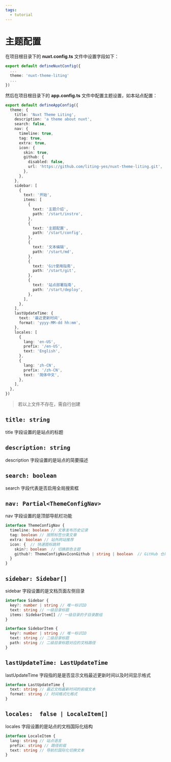 ```yaml
---
tags:
  - tutorial
---
```



# 主题配置

在项目根目录下的 **nuxt.config.ts** 文件中设置字段如下：

```ts
export default defineNuxtConfig({
  ...
  theme: 'nuxt-theme-liting' 
  ...
})
```

然后在项目根目录下的 **app.config.ts** 文件中配置主题设置，如本站点配置：

```ts
export default defineAppConfig({
  theme: {
    title: 'Nuxt Theme Liting',
    description: 'a theme about nuxt',
    search: false,
    nav: {
      timeline: true,
      tag: true,
      extra: true,
      icon: {
        skin: true,
        github: {
          disabled: false,
          url: 'https://github.com/liting-yes/nuxt-theme-liting.git',
        },
      },
    },
    sidebar: [
      {
        text: '开始',
        items: [
          {
            text: '主题介绍',
            path: '/start/instro',
          },
          {
            text: '主题配置',
            path: '/start/config',
          },
          {
            text: '文本编辑',
            path: '/start/md',
          },
          {
            text: 'Git使用指南',
            path: '/start/git',
          },
          {
            text: '站点部署指南',
            path: '/start/deploy',
          },
        ],
      },
    ],
    lastUpdateTime: {
      text: '最近更新时间',
      format: 'yyyy-MM-dd hh:mm',
    },
    locales: [
      {
        lang: 'en-US',
        prefix: '/en-US',
        text: 'English',
      },
      {
        lang: 'zh-CN',
        prefix: '/zh-CN',
        text: '简体中文',
      },
    ],
  },
})
```

> 若以上文件不存在，需自行创建

## `title: string`

title 字段设置的是站点的标题

## `description: string`

description 字段设置的是站点的简要描述

## `search: boolean`

search 字段代表是否启用全局搜索框

## `nav: Partial<ThemeConfigNav>`

nav 字段设置的是顶部导航栏功能

```ts
interface ThemeConfigNav {
  timeline: boolean // 文章发布历史记录
  tag: boolean // 按照标签分类文章
  extra: boolean // 站外网站推荐
  icon: {  // 快速图标跳转
    skin?: boolean  // 切换颜色主题
    github?: ThemeConfigNavIconGithub | string | boolean  // GitHub 仓库链接
  }
}
```

## `sidebar: Sidebar[]`

sidebar 字段设置的是文档页面左侧目录

```ts
interface Sidebar {
  key?: number | string // 唯一标识ID
  text: string // 一级目录标题
  items: SidebarItem[] // 一级目录的子目录数组
}
```

```ts
interface SidebarItem {
  key?: number | string // 唯一标识ID
  text: string // 二级目录标题
  path: string // 二级目录标题对应的文档路径
}
```

## `lastUpdateTime: LastUpdateTime`

lastUpdateTime 字段指的是是否显示文档最近更新时间以及时间显示格式

```ts
interface LastUpdateTime {
  text: string // 最近文档最新时间的前缀文本
  format: string // 时间格式化格式
}
```

## `locales:  false | LocaleItem[]`

locales 字段设置的是站点的文档国际化结构

```ts
interface LocaleItem {
  lang: string // 站点语言
  prefix: string // 路径前缀
  text: string // 导航栏国际化切换文本
}
```
